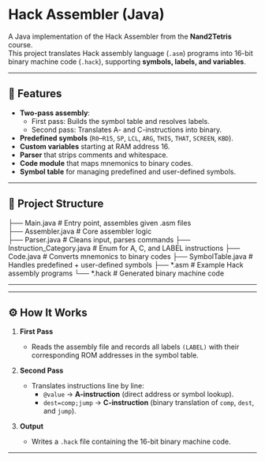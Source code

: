 # Hack Assembler (Java)
A Java implementation of the Hack Assembler from the **Nand2Tetris** course.  
This project translates Hack assembly language (`.asm`) programs into 16-bit binary machine code (`.hack`), supporting **symbols, labels, and variables**.

---

## 📌 Features
- **Two-pass assembly**:
  - First pass: Builds the symbol table and resolves labels.
  - Second pass: Translates A- and C-instructions into binary.
- **Predefined symbols** (`R0`–`R15`, `SP`, `LCL`, `ARG`, `THIS`, `THAT`, `SCREEN`, `KBD`).
- **Custom variables** starting at RAM address 16.
- **Parser** that strips comments and whitespace.
- **Code module** that maps mnemonics to binary codes.
- **Symbol table** for managing predefined and user-defined symbols.

---

## 📂 Project Structure
├── Main.java # Entry point, assembles given .asm files <br>
├── Assembler.java # Core assembler logic </br>
├── Parser.java # Cleans input, parses commands
├── Instruction_Category.java # Enum for A, C, and LABEL instructions
├── Code.java # Converts mnemonics to binary codes
├── SymbolTable.java # Handles predefined + user-defined symbols
├── *.asm # Example Hack assembly programs
└── *.hack # Generated binary machine code

---


---

## ⚙️ How It Works
1. **First Pass**  
   - Reads the assembly file and records all labels `(LABEL)` with their corresponding ROM addresses in the symbol table.  

2. **Second Pass**  
   - Translates instructions line by line:
     - `@value` → **A-instruction** (direct address or symbol lookup).  
     - `dest=comp;jump` → **C-instruction** (binary translation of `comp`, `dest`, and `jump`).  

3. **Output**  
   - Writes a `.hack` file containing the 16-bit binary machine code.

---
